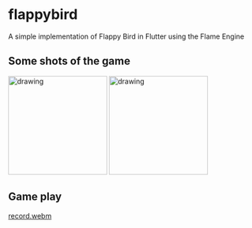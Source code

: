 # flappybird

A  simple implementation of Flappy Bird in Flutter using the Flame Engine

## Some shots of the game
<img src="https://github.com/asare-21/flappybird/assets/52238457/a4489d98-2f50-4574-8c43-ed8cd66b9b97" alt="drawing" style="width:200px;"/>
<img src="https://github.com/asare-21/flappybird/assets/52238457/028c2ad5-3c3c-41d1-9602-f698b53e18cb" alt="drawing" style="width:200px;"/>

## Game play
[record.webm](https://github.com/asare-21/flappybird/assets/52238457/e4d6c8bc-0804-4cd0-b8e9-c7f4553833a5)
